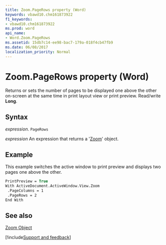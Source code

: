```yaml
---
title: Zoom.PageRows property (Word)
keywords: vbawd10.chm161873922
f1_keywords:
- vbawd10.chm161873922
ms.prod: word
api_name:
- Word.Zoom.PageRows
ms.assetid: 15db7c14-ee98-bac7-179a-018f4cb47fb9
ms.date: 06/08/2017
localization_priority: Normal
---
```



# Zoom.PageRows property (Word)

Returns or sets the number of pages to be displayed one above the other on-screen at the same time in print layout view or print preview. Read/write  **Long**.


## Syntax

_expression_. `PageRows`

 _expression_ An expression that returns a '[Zoom](Word.Zoom.md)' object.


## Example

This example switches the active window to print preview and displays two pages one above the other.


```vb
PrintPreview = True 
With ActiveDocument.ActiveWindow.View.Zoom 
 .PageColumns = 1 
 .PageRows = 2 
End With
```


## See also


[Zoom Object](Word.Zoom.md)

[!include[Support and feedback](~/includes/feedback-boilerplate.md)]